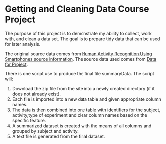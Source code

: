 # Getting and Cleaning Data Course Project


The purpose of this project is to demonstrate my ability to collect, work with, and clean a data set. The goal is to prepare tidy data that can be used for later analysis.

The original source data comes from [Human Activity Recognition Using Smartphones source information](http://archive.ics.uci.edu/ml/datasets/Human+Activity+Recognition+Using+Smartphones).  The source data used comes from [Data for Project](https://d396qusza40orc.cloudfront.net/getdata%2Fprojectfiles%2FUCI%20HAR%20Dataset.zip).

There is one script use to produce the final file summaryData.  The script will:

1. Download the zip file from the site into a newly created directory (if it does not already exist).
1. Each file is imported into a new data table and given appropriate column names.
1. The data is then combined into one table with identifiers for the subject, activity,type of experiment and clear column names based on the specific feature.
1. A summarized dataset is created with the means of all columns and grouped by subject and activity.
1. A text file is generated from the final dataset. 


